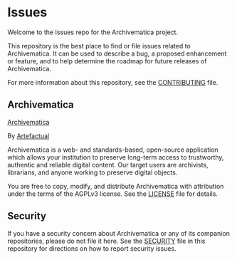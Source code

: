 # Issues
Welcome to the Issues repo for the Archivematica project.  

This repository is the best place to find or file issues related to Archivematica.  It can be used to describe a bug, a proposed enhancement or feature, and to help determine the roadmap for future releases of Archivematica.

For more information about this repository, see the [CONTRIBUTING](CONTRIBUTING.md) file.

## Archivematica
[Archivematica](https://www.archivematica.org/)

By [Artefactual](https://www.artefactual.com/)

Archivematica is a web- and standards-based, open-source application which allows your institution to preserve long-term access to trustworthy, authentic and reliable digital content.
Our target users are archivists, librarians, and anyone working to preserve digital objects.

You are free to copy, modify, and distribute Archivematica with attribution under the terms of the AGPLv3 license.
See the [LICENSE](LICENSE) file for details.

## Security

If you have a security concern about Archivematica or any of its companion
repositories, please do not file it here. See the [SECURITY](SECURITY.md) file
in this repository for directions on how to report security issues.
